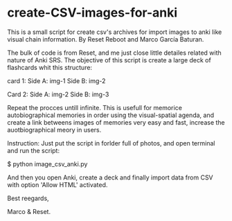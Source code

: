 # create-CSV-images-for-anki
This is a small script for create csv's archives for import images to anki like visual chain information. By Reset Reboot and Marco García Baturan.

The bulk of code is from Reset, and me just close little detailes related with nature of Anki SRS.
The objective of this script is create a large deck of flashcards whit this structure:

card 1:
Side A: img-1
Side B: img-2

Card 2:
Side A: img-2
Side B: img-3

Repeat the procces untill infinite. This is usefull for memorice autobiographical memories in order using the visual-spatial agenda, and create a link betweens images of memories very easy and fast, increase the auotbiographical meory in users.

Instruction: Just put the script in forlder full of photos, and open terminal and run the script:

$ python image_csv_anki.py

And then you open Anki, create a deck and finally import data from CSV with option 'Allow HTML' activated.

Best reegards,

Marco & Reset.
